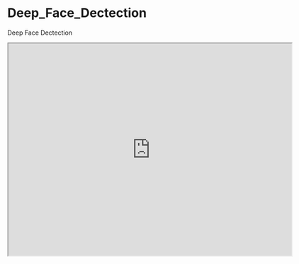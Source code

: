 # Deep_Face_Dectection
Deep Face Dectection

<iframe src="https://drive.google.com/file/d/10CxEDve1qPeUgUsUHaL_WMXlq26Xh7HM/view?usp=sharing/preview" width="640" height="480"></iframe>
